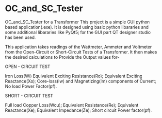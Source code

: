 # OC_and_SC_Tester
OC_and_SC_Tester for a Transformer
This project is a simple GUI python based application(.exe). It is designed using basic python libararies and some additional libararies like PyQt5; for the GUI part QT designer studio has been used.

This application takes readings of the Wattmeter, Ammeter and Voltmeter from the Open-Circuit or Short-Circuit Tests of a Transformer. It then makes the desired calculations to Provide the Output values for-

OPEN - CIRCUIT TEST

Iron Loss(Wi)
Equivalent Exciting Resistance(Ro); 
Equivalent Exciting Reactance(Xo); 
Core-loss(Iw) and Magnetizing(Im) components of Current; 
No load Power Factor(pf).

SHORT - CIRCUIT TEST

Full load Copper Loss(Wcu); 
Equivalent Resistance(Re); 
Equivalent Reactance(Xe); 
Equivalent Impedance(Ze); 
Short circuit Power factor(pf).
